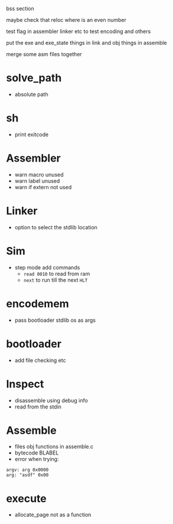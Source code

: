 bss section

maybe check that reloc where is an even number

test flag in assembler linker etc to test encoding and others

put the exe and exe_state things in link
and obj things in assemble

merge some asm files together

# solve_path

- absolute path

# sh

- print exitcode

# Assembler

- warn macro unused
- warn label unused
- warn if extern not used

# Linker

- option to select the stdlib location

# Sim

- step mode add commands
  - `read 0010` to read from ram
  - `next` to run till the next `HLT`

# encodemem

- pass bootloader stdlib os as args

# bootloader

- add file checking etc

# Inspect

- disassemble using debug info
- read from the stdin

# Assemble

- files obj functions in assemble.c
- bytecode BLABEL
- error when trying:

```
argv: arg 0x0000
arg: "asdf" 0x00
```

# execute

- allocate_page not as a function
